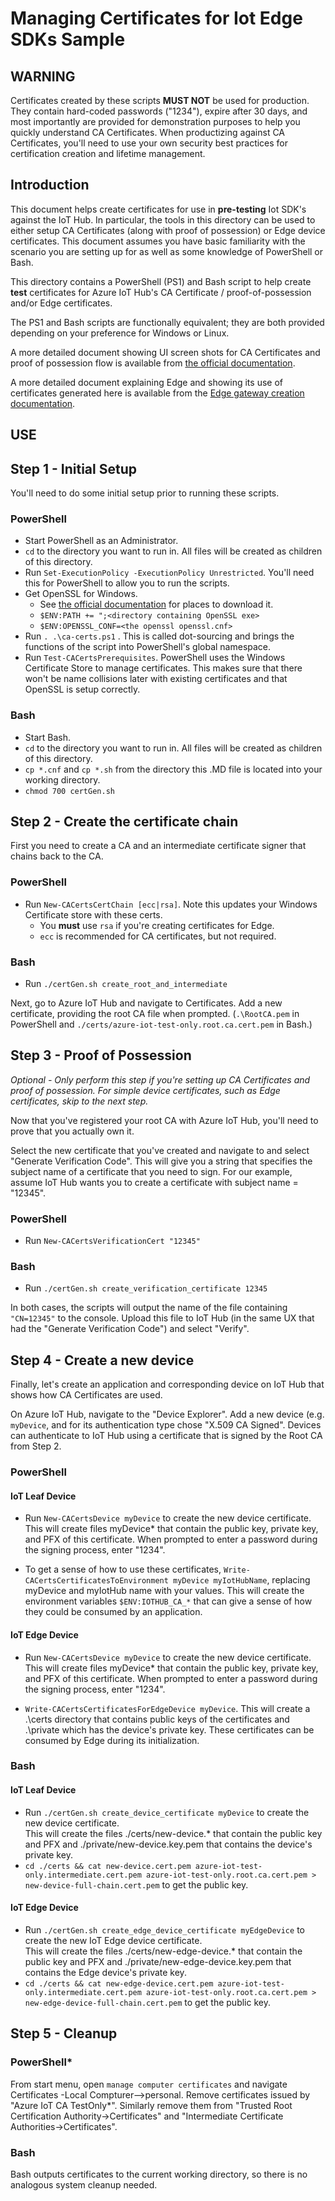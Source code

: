 # Managing Certificates for Iot Edge SDKs Sample

## WARNING
Certificates created by these scripts **MUST NOT** be used for production.  They contain hard-coded passwords ("1234"), expire after 30 days, and most importantly are provided for demonstration purposes to help you quickly understand CA Certificates.  When productizing against CA Certificates, you'll need to use your own security best practices for certification creation and lifetime management.

## Introduction
This document helps create certificates for use in **pre-testing** Iot SDK's against the IoT Hub.  In particular, the tools in this directory can be used to either setup CA Certificates (along with proof of possession) or Edge device certificates.  This document assumes you have basic familiarity with the scenario you are setting up for as well as some knowledge of PowerShell or Bash.

This directory contains a PowerShell (PS1) and Bash script to help create **test** certificates for Azure IoT Hub's CA Certificate / proof-of-possession and/or Edge certificates.

The PS1 and Bash scripts are functionally equivalent; they are both provided depending on your preference for Windows or Linux.

A more detailed document showing UI screen shots for CA Certificates and proof of possession flow is available from [the official documentation].

A more detailed document explaining Edge and showing its use of certificates generated here is available from the [Edge gateway creation documentation].

## USE

## Step 1 - Initial Setup
You'll need to do some initial setup prior to running these scripts.

###  **PowerShell**
* Start PowerShell as an Administrator.
* `cd` to the directory you want to run in.  All files will be created as children of this directory.
* Run `Set-ExecutionPolicy -ExecutionPolicy Unrestricted`.  You'll need this for PowerShell to allow you to run the scripts.
* Get OpenSSL for Windows.  
  * See [the official documentation] for places to download it.
  * `$ENV:PATH += ";<directory containing OpenSSL exe>`
  * `$ENV:OPENSSL_CONF=<the openssl openssl.cnf>`
* Run `. .\ca-certs.ps1` .  This is called dot-sourcing and brings the functions of the script into PowerShell's global namespace.
* Run `Test-CACertsPrerequisites`.
 PowerShell uses the Windows Certificate Store to manage certificates.  This makes sure that there won't be name collisions later with existing certificates and that OpenSSL is setup correctly.

###  **Bash**
* Start Bash.
* `cd` to the directory you want to run in.  All files will be created as children of this directory.
* `cp *.cnf` and `cp *.sh` from the directory this .MD file is located into your working directory.
* `chmod 700 certGen.sh` 


## Step 2 - Create the certificate chain
First you need to create a CA and an intermediate certificate signer that chains back to the CA.

### **PowerShell**
* Run `New-CACertsCertChain [ecc|rsa]`.  Note this updates your Windows Certificate store with these certs.  
  * You **must** use `rsa` if you're creating certificates for Edge.
  * `ecc` is recommended for CA certificates, but not required.

### **Bash**
* Run `./certGen.sh create_root_and_intermediate`

Next, go to Azure IoT Hub and navigate to Certificates.  Add a new certificate, providing the root CA file when prompted.  (`.\RootCA.pem` in PowerShell and `./certs/azure-iot-test-only.root.ca.cert.pem` in Bash.)

## Step 3 - Proof of Possession
*Optional - Only perform this step if you're setting up CA Certificates and proof of possession.  For simple device certificates, such as Edge certificates, skip to the next step.*

Now that you've registered your root CA with Azure IoT Hub, you'll need to prove that you actually own it.

Select the new certificate that you've created and navigate to and select  "Generate Verification Code".  This will give you a string that specifies the subject name of a certificate that you need to sign.  For our example, assume IoT Hub wants you to create a certificate with subject name = "12345".

### **PowerShell**
* Run  `New-CACertsVerificationCert "12345"`

### **Bash**
* Run `./certGen.sh create_verification_certificate 12345`

In both cases, the scripts will output the name of the file containing `"CN=12345"` to the console.  Upload this file to IoT Hub (in the same UX that had the "Generate Verification Code") and select "Verify".

## Step 4 - Create a new device
Finally, let's create an application and corresponding device on IoT Hub that shows how CA Certificates are used.

On Azure IoT Hub, navigate to the "Device Explorer".  Add a new device (e.g. `myDevice`, and for its authentication type chose "X.509 CA Signed".  Devices can authenticate to IoT Hub using a certificate that is signed by the Root CA from Step 2.

### **PowerShell**
#### IoT Leaf Device
* Run `New-CACertsDevice myDevice` to create the new device certificate.  
This will create files myDevice* that contain the public key, private key, and PFX of this certificate.  When prompted to enter a password during the signing process, enter "1234".

* To get a sense of how to use these certificates, `Write-CACertsCertificatesToEnvironment myDevice myIotHubName`, replacing myDevice and myIotHub name with your values.  This will create the environment variables `$ENV:IOTHUB_CA_*` that can give a sense of how they could be consumed by an application.

#### IoT Edge Device
* Run `New-CACertsDevice myDevice` to create the new device certificate.  
This will create files myDevice* that contain the public key, private key, and PFX of this certificate.  When prompted to enter a password during the signing process, enter "1234".

* `Write-CACertsCertificatesForEdgeDevice myDevice`.  This will create a .\certs directory that contains public keys of the certificates and .\private which has the device's private key.  These certificates can be consumed by Edge during its initialization.

### **Bash**
#### IoT Leaf Device
* Run `./certGen.sh create_device_certificate myDevice` to create the new device certificate.  
  This will create the files ./certs/new-device.* that contain the public key and PFX and ./private/new-device.key.pem that contains the device's private key.  
* `cd ./certs && cat new-device.cert.pem azure-iot-test-only.intermediate.cert.pem azure-iot-test-only.root.ca.cert.pem > new-device-full-chain.cert.pem` to get the public key.
#### IoT Edge Device
* Run `./certGen.sh create_edge_device_certificate myEdgeDevice` to create the new IoT Edge device certificate.  
  This will create the files ./certs/new-edge-device.* that contain the public key and PFX and ./private/new-edge-device.key.pem that contains the Edge device's private key.  
* `cd ./certs && cat new-edge-device.cert.pem azure-iot-test-only.intermediate.cert.pem azure-iot-test-only.root.ca.cert.pem > new-edge-device-full-chain.cert.pem` to get the public key.

## Step 5 - Cleanup
### **PowerShell***
From start menu, open `manage computer certificates` and navigate Certificates -Local Compturer-->personal.  Remove certificates issued by "Azure IoT CA TestOnly*".  Similarly remove them from "Trusted Root Certification Authority->Certificates" and "Intermediate Certificate Authorities->Certificates".

### **Bash**
Bash outputs certificates to the current working directory, so there is no analogous system cleanup needed.

[the official documentation]: https://docs.microsoft.com/en-us/azure/iot-hub/iot-hub-security-x509-get-started
[Edge gateway creation documentation]: https://docs.microsoft.com/en-us/azure/iot-edge/how-to-create-gateway-device